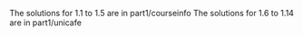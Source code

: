 The solutions for 1.1 to 1.5 are in part1/courseinfo
The solutions for 1.6 to 1.14 are in part1/unicafe